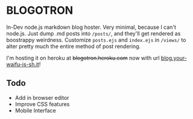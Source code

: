 # BLOGOTRON

In-Dev node.js markdown blog hoster. Very minimal, because I can't node.js. Just dump
.md posts into `/posts/`, and they'll get rendered as boostrappy weirdness. Customize
`posts.ejs` and `index.ejs` in `/views/` to alter pretty much the entire method of
post rendering.


I'm hosting it on heroku at ~~blogotron.heroku.com~~ now
with url [blog.your-waifu-is-sh.it](http://blog.your-waifu-is-sh.it)!

## Todo
* Add in browser editor
* Improve CSS features
* Mobile Interface
